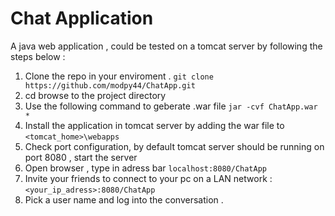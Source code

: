 # Chat Application 

A java web application , could be tested on a tomcat server by following the steps below : 
1. Clone the repo in your enviroment .
``
git clone https://github.com/modpy44/ChatApp.git
``
2. cd browse to the project directory
3. Use the following command to geberate .war file 
``
jar -cvf ChatApp.war *
``
4. Install the application in tomcat server by adding the war file to `<tomcat_home>\webapps`
5. Check port configuration, by default tomcat server should be running on port 8080 , start the server 
6. Open browser , type in adress bar `localhost:8080/ChatApp`
7. Invite your friends to connect to your pc on a LAN network : `<your_ip_adress>:8080/ChatApp`
8. Pick a user name and log into the conversation .
 